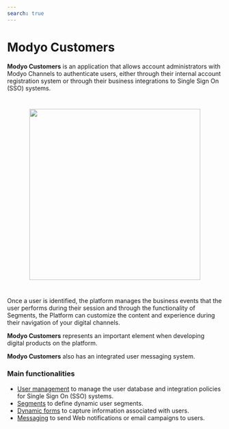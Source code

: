 ```yaml
---
search: true
---
```


# Modyo Customers

**Modyo Customers** is an application that allows account administrators with Modyo Channels to authenticate users, either through their internal account registration system or through their business integrations to Single Sign On (SSO) systems.

<img src="/assets/img/customers/header.jpg" style="margin: 40px auto; width: 400px; display: block;">

Once a user is identified, the platform manages the business events that the user performs during their session and through the functionality of Segments, the Platform can customize the content and experience during their navigation of your digital channels.

**Modyo Customers** represents an important element when developing digital products on the platform.

**Modyo Customers** also has an integrated user messaging system.

### Main functionalities

- [User management](/en/platform/customers/users.html) to manage the user database and integration policies for Single Sign On (SSO) systems.
- [Segments](/en/platform/customers/segments.html) to define dynamic user segments.
- [Dynamic forms](/en/platform/customers/forms.html) to capture information associated with users.
- [Messaging](/en/platform/customers/messaging.html) to send Web notifications or email campaigns to users.
